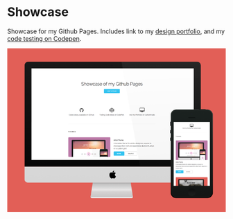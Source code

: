 # Showcase

Showcase for my Github Pages. Includes link to my [design portfolio](https://craigmclarke.carbonmade.com/), and my [code testing on Codepen](http://codepen.io/craigcwaveformlabs).

![Showcase Devices](images/thumbnail.png "Showcase on Devices")
